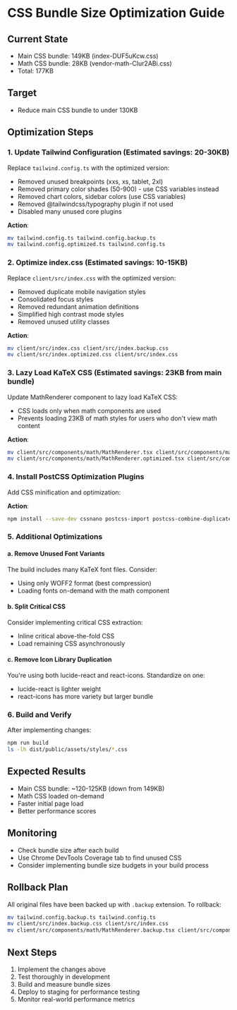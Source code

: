 # CSS Bundle Size Optimization Guide

## Current State
- Main CSS bundle: 149KB (index-DUF5uKcw.css)
- Math CSS bundle: 28KB (vendor-math-CIur2ABi.css)
- Total: 177KB

## Target
- Reduce main CSS bundle to under 130KB

## Optimization Steps

### 1. Update Tailwind Configuration (Estimated savings: 20-30KB)
Replace `tailwind.config.ts` with the optimized version:
- Removed unused breakpoints (xxs, xs, tablet, 2xl)
- Removed primary color shades (50-900) - use CSS variables instead
- Removed chart colors, sidebar colors (use CSS variables)
- Removed @tailwindcss/typography plugin if not used
- Disabled many unused core plugins

**Action**: 
```bash
mv tailwind.config.ts tailwind.config.backup.ts
mv tailwind.config.optimized.ts tailwind.config.ts
```

### 2. Optimize index.css (Estimated savings: 10-15KB)
Replace `client/src/index.css` with the optimized version:
- Removed duplicate mobile navigation styles
- Consolidated focus styles
- Removed redundant animation definitions
- Simplified high contrast mode styles
- Removed unused utility classes

**Action**: 
```bash
mv client/src/index.css client/src/index.backup.css
mv client/src/index.optimized.css client/src/index.css
```

### 3. Lazy Load KaTeX CSS (Estimated savings: 23KB from main bundle)
Update MathRenderer component to lazy load KaTeX CSS:
- CSS loads only when math components are used
- Prevents loading 23KB of math styles for users who don't view math content

**Action**: 
```bash
mv client/src/components/math/MathRenderer.tsx client/src/components/math/MathRenderer.backup.tsx
mv client/src/components/math/MathRenderer.optimized.tsx client/src/components/math/MathRenderer.tsx
```

### 4. Install PostCSS Optimization Plugins
Add CSS minification and optimization:

**Action**: 
```bash
npm install --save-dev cssnano postcss-import postcss-combine-duplicated-selectors
```

### 5. Additional Optimizations

#### a. Remove Unused Font Variants
The build includes many KaTeX font files. Consider:
- Using only WOFF2 format (best compression)
- Loading fonts on-demand with the math component

#### b. Split Critical CSS
Consider implementing critical CSS extraction:
- Inline critical above-the-fold CSS
- Load remaining CSS asynchronously

#### c. Remove Icon Library Duplication
You're using both lucide-react and react-icons. Standardize on one:
- lucide-react is lighter weight
- react-icons has more variety but larger bundle

### 6. Build and Verify

After implementing changes:
```bash
npm run build
ls -lh dist/public/assets/styles/*.css
```

## Expected Results
- Main CSS bundle: ~120-125KB (down from 149KB)
- Math CSS loaded on-demand
- Faster initial page load
- Better performance scores

## Monitoring
- Check bundle size after each build
- Use Chrome DevTools Coverage tab to find unused CSS
- Consider implementing bundle size budgets in your build process

## Rollback Plan
All original files have been backed up with `.backup` extension. To rollback:
```bash
mv tailwind.config.backup.ts tailwind.config.ts
mv client/src/index.backup.css client/src/index.css
mv client/src/components/math/MathRenderer.backup.tsx client/src/components/math/MathRenderer.tsx
```

## Next Steps
1. Implement the changes above
2. Test thoroughly in development
3. Build and measure bundle sizes
4. Deploy to staging for performance testing
5. Monitor real-world performance metrics